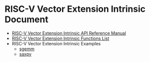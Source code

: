 # RISC-V Vector Extension Intrinsic Document
- [RISC-V Vector Extension Intrinsic API Reference Manual](rvv-intrinsic-api.md)
- [RISC-V Vector Extension Intrinsic Functions List](rvv_intrinsic_funcs.md)
- RISC-V Vector Extension Intrinsic Examples
  - [sgemm](rvv_sgemm.c)
  - [saxpy](rvv_saxpy.c)
